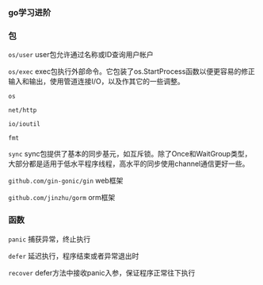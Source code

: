 ### go学习进阶

### 包

`os/user` user包允许通过名称或ID查询用户帐户

`os/exec` exec包执行外部命令。它包装了os.StartProcess函数以便更容易的修正输入和输出，使用管道连接I/O，以及作其它的一些调整。

`os`

`net/http`

`io/ioutil`

`fmt`

`sync` sync包提供了基本的同步基元，如互斥锁。除了Once和WaitGroup类型，大部分都是适用于低水平程序线程，高水平的同步使用channel通信更好一些。

`github.com/gin-gonic/gin` web框架

`github.com/jinzhu/gorm` orm框架

### 函数

`panic` 捕获异常，终止执行

`defer` 延迟执行，程序结束或者异常退出时

`recover` defer方法中接收panic入参，保证程序正常往下执行

  
